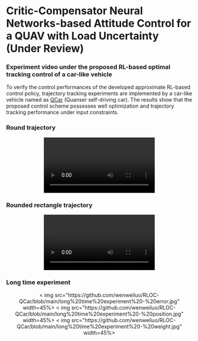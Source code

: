 # Critic-Compensator Neural Networks-based Attitude Control for a QUAV with Load Uncertainty (Under Review)
### Experiment video under the proposed RL-based optimal tracking control of a car-like vehicle
To verify the control performances of the developed approximate RL-based control policy, trajectory tracking experiments are implemented by a car-like vehicle named as [QCar](https://www.quanser.com/products/qcar/) (Quanser self-driving car). The results show that the proposed control scheme possesses well optimization and trajectory tracking performance under input constraints.

### Round trajectory
<div align=center>
<video src="https://private-user-images.githubusercontent.com/59788826/382994747-037814b3-51f6-4423-8aed-0cb77e36e03a.mp4"></video>
</div>

### Rounded rectangle trajectory
<div align=center>
<video src="https://private-user-images.githubusercontent.com/59788826/382994759-393862ee-d9b2-4675-93cf-35e69fc95cb2.mp4"></video>
</div>

### Long time experiment
<div align=center>
< img src="https://github.com/wenweiluo/RLOC-QCar/blob/main/long%20time%20experiment%20-%20error.jpg" width=45%>
< img src="https://github.com/wenweiluo/RLOC-QCar/blob/main/long%20time%20experiment%20-%20position.jpg" width=45%>
< img src="https://github.com/wenweiluo/RLOC-QCar/blob/main/long%20time%20experiment%20-%20weight.jpg" width=45%>  
</div>

